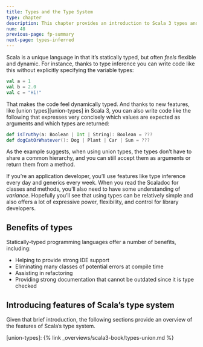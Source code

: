 ```yaml
---
title: Types and the Type System
type: chapter
description: This chapter provides an introduction to Scala 3 types and the type system.
num: 48
previous-page: fp-summary
next-page: types-inferred
---
```



Scala is a unique language in that it’s statically typed, but often _feels_ flexible and dynamic.
For instance, thanks to type inference you can write code like this without explicitly specifying the variable types:

```scala
val a = 1
val b = 2.0
val c = "Hi!"
```

That makes the code feel dynamically typed.
And thanks to new features, like [union types][union-types] in Scala 3, you can also write code like the following that expresses very concisely which values are expected as arguments and which types are returned:

```scala
def isTruthy(a: Boolean | Int | String): Boolean = ???
def dogCatOrWhatever(): Dog | Plant | Car | Sun = ???
```

As the example suggests, when using union types, the types don’t have to share a common hierarchy, and you can still accept them as arguments or return them from a method.

If you’re an application developer, you’ll use features like type inference every day and generics every week.
When you read the Scaladoc for classes and methods, you’ll also need to have some understanding of _variance_.
Hopefully you’ll see that using types can be relatively simple and also offers a lot of expressive power, flexibility, and control for library developers.


## Benefits of types

Statically-typed programming languages offer a number of benefits, including:

- Helping to provide strong IDE support
- Eliminating many classes of potential errors at compile time
- Assisting in refactoring
- Providing strong documentation that cannot be outdated since it is type checked


## Introducing features of Scala’s type system

Given that brief introduction, the following sections provide an overview of the features of Scala’s type system.

[union-types]: {% link _overviews/scala3-book/types-union.md %}
